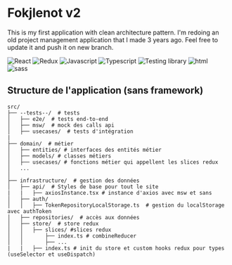 # Fokjlenot v2

This is my first application with clean architecture pattern.
I'm redoing an old project management application that I made 3 years ago.
Feel free to update it and push it on new branch.

![React](https://img.shields.io/badge/React-20232A?style=for-the-badge&logo=react&logoColor=61DAFB) ![Redux](https://img.shields.io/badge/Redux-593D88?style=for-the-badge&logo=redux&logoColor=white) ![Javascript](https://img.shields.io/badge/JavaScript-F7DF1E?style=for-the-badge&logo=javascript&logoColor=black) ![Typescript](https://img.shields.io/badge/TypeScript-007ACC?style=for-the-badge&logo=typescript&logoColor=white) ![Testing library](https://img.shields.io/badge/testing%20library-323330?style=for-the-badge&logo=testing-library&logoColor=red) ![html](https://img.shields.io/badge/HTML5-E34F26?style=for-the-badge&logo=html5&logoColor=white) ![sass](https://img.shields.io/badge/Sass-CC6699?style=for-the-badge&logo=sass&logoColor=white)

## Structure de l'application (sans framework)

```
src/
├── --tests--/  # tests
│   ├── e2e/  # tests end-to-end
│   ├── msw/  # mock des calls api
│   ├── usecases/  # tests d'intégration
|
├── domain/  # métier
│   ├── entities/ # interfaces des entités métier
│   ├── models/ # classes métiers
│   ├── usecases/ # fonctions métier qui appellent les slices redux
│   ...
│
├── infrastructure/  # gestion des données
│   ├── api/  # Styles de base pour tout le site
|   |   ├── axiosInstance.tsx # instance d'axios avec msw et sans
│   ├── auth/
│   │   ├── TokenRepositoryLocalStorage.ts  # gestion du localStorage avec authToken
│   ├── repositories/  # accès aux données
│   ├── store/  # store redux
│   │   ├── slices/ #slices redux
│   │       ├── index.ts # combineReducer
│   │       ├── ...
|   |   ├── index.ts # init du store et custom hooks redux pour types (useSelector et useDispatch)
```
